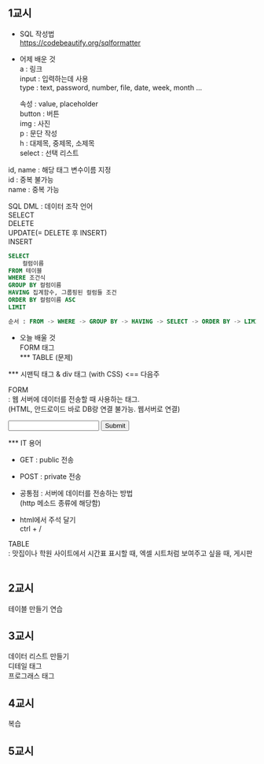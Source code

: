 ## 1교시 
- SQL 작성법        
https://codebeautify.org/sqlformatter

- 어제 배운 것        
a : 링크        
input : 입력하는데 사용     
    type : text, password, number, file, date, week, month ...      
    
    속성 : value, placeholder       
button : 버튼       
img : 사진      
p : 문단 작성       
h : 대제목, 중제목, 소제목      
select : 선택 리스트        

id, name : 해당 태그 변수이름 지정      
id : 중복 불가능        
name : 중복 가능

SQL
    DML : 데이터 조작 언어      
        SELECT      
        DELETE      
        UPDATE(= DELETE 후 INSERT)      
        INSERT      

```sql    
SELECT
    컬럼이름
FROM 테이블
WHERE 조건식
GROUP BY 컬럼이름
HAVING 집계함수, 그룹핑된 컬럼들 조건
ORDER BY 컬럼이름 ASC
LIMIT

순서 : FROM -> WHERE -> GROUP BY -> HAVING -> SELECT -> ORDER BY -> LIMIT
```

- 오늘 배울 것      
FORM 태그       
*** TABLE (문제)        

*** 시맨틱 태그 & div 태그 (with CSS) <== 다음주        

FORM        
    : 웹 서버에 데이터를 전송할 때 사용하는 태그.       
    (HTML, 안드로이드 바로 DB랑 연결 불가능. 웹서버로 연결)        

<form> 
    <!-- 작성 양식 폼-->
    <input type = "text">
    <input type = "submit"> <!-- 이게 form 태그에서 버튼임!! -->
</form>

*** IT 용어     
- GET : public 전송
- POST : private 전송
- 공통점 : 서버에 데이터를 전송하는 방법       
    (http 메소드 종류에 해당함)

- html에서 주석 달기        
ctrl + /        

TABLE   
    : 맛집이나 학원 사이트에서 시간표 표시할 때, 엑셀 시트처럼 보여주고 싶을 때, 게시판     

<table> 
    <!-- table 문법 -->
    <thead>
    <!-- 테이블헤드. 컬럼이 옴. -->
    </thead>
    <tbody>
    <!-- 테이블바디. 데이터가 옴. -->
    </tbody>
</table>

## 2교시
테이블 만들기 연습      

## 3교시
데이터 리스트 만들기    
디테일 태그      
프로그래스 태그      

## 4교시
복습

## 5교시